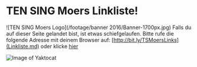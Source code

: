 # TEN SING Moers Linkliste!
![TEN SING Moers Logo](/footage/banner 2016/Banner-1700px.jpg)
Falls du auf dieser Seite gelandet bist, ist etwas schiefgelaufen. Bitte rufe die folgende Adresse mit deinem Browser auf: [http://bit.ly/TSMoersLinks](Linkliste.md) oder klicke [hier](Linkliste.md)


![Image of Yaktocat](https://octodex.github.com/images/yaktocat.png)
